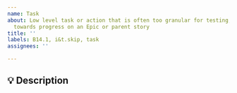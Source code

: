```yaml
---
name: Task
about: Low level task or action that is often too granular for testing, but helps
  towards progress on an Epic or parent story
title: ''
labels: B14.1, i&t.skip, task
assignees: ''

---
```


<!--
   For more information on how to populate this Task, see the PDS Wiki on User Story Development:
   https://github.com/NASA-PDS/nasa-pds.github.io/wiki/Issue-Tracking#user-story-development
-->

## 💡 Description
<!-- Enter description here. Make it detailed enough someone could actually know what you are doing, 
     but if you spend too much time on this, it probably deserves it's own story.
     
     NOTE: Be sure to add the sprint-backlog label if you plan on doing this right now.
-->
